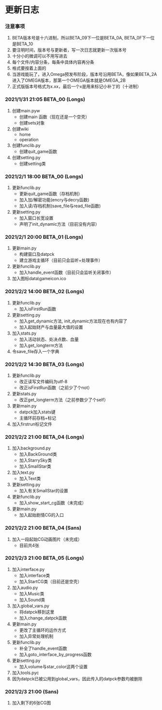 # 更新日志

### 注意事项
1. BETA版本号是十六进制，所以BETA_09下一位是BETA_0A, BETA_0F下一位是BETA_10
2. 要注明时间，版本号与更新者，写一次日志就更新一次版本号
3. 十分小的微调可以不用写进去
4. 每个文件/内容分条，每条中具体内容再分条
5. 格式要按着上面的
6. 当游戏能玩了，进入Omega预发布阶段，版本号沿用BETA，像如果BETA_2A进入了OMEGA版本，那第一个OMEGA版本就是OMEGA_2B
7. 正式版版本号格式为x.xx，最后一个x是用来标记小补丁的（十进制）

### 2021/1/31 21:05 BETA_00 (Longs)
1. 创建main.pyw
	- 创建main 函数（现在还是一个空壳）
	- 创建sets对象
2. 创建wiki
	- home
	- operation
3. 创建funclib.py
	- 创建quit_game函数
4. 创建setting.py
	- 创建setting类

### 2021/2/1 18:00 BETA_00 (Longs)
1. 更新funclib.py
	- 更新quit_game函数（存档机制）
	- 加入加/解密功能(encry与decry函数)
	- 加入读/存档机制(save_file与read_file函数)
2. 更新setting.py
	- 加入窗口长宽设置
	- 声明了init_dynamic方法（目前没有内容）

### 2021/2/1 20:00 BETA_01 (Longs)
1. 更新main.py
	- 构建窗口及datpck
	- 建立游戏主循环（目前只会监听+处理事件）
2. 更新funclib.py
	- 加入handle_event函数（目前只会监听关闭事件）
3. 加入图标data\gameicon.ico

### 2021/2/2 14:00 BETA_02 (Longs)
1. 更新funclib.py
	- 加入isFirstRun函数
2. 更新setting.py
	- 加入get_dynamic方法, init_dynamic方法现在也有内容了
	- 加入起始财产与血量最大值的设置
3. 加入stats.py
	- 加入活动状态、处决点数、血量
	- 加入get_longterm方法
4. 令save_file存入一个字典

### 2021/2/2 14:30 BETA_03 (Longs)
1. 更新funclib.py
	- 改正读写文件编码为utf-8
	- 改正isFirstRun函数（之前少了个not）
2. 更新stats.py
	- 改正get_longterm方法（之前参数少了个self）
3. 更新main.py
	- datpck加入stats键 
	- 主循环前存档+标记
4. 加入firstrun标记文件

### 2021/2/2 21:00 BETA_04 (Longs)
1. 加入background.py
	- 加入BackGround类
	- 加入StarrySky类
	- 加入SmallStar类
2. 加入text.py
	- 加入Text类
3. 更新setting.py
	- 加入有关SmallStar的设置
4. 更新funclib.py
	- 加入show_start_cg函数（未完成）
5. 更新main.py
	- 加入起始剧情CG的入口

### 2021/2/2 21:00 BETA_04 (Sans)
1. 加入一段起始CG动画图片（未完成）
	- 目前共4张

### 2021/2/3 21:00 BETA_05 (Longs)
1. 加入interface.py
	- 加入interface类
	- 加入StartCG类（目前还是空壳）
2. 加入audio.py
	- 加入Music类
	- 加入Sound类
3. 加入global_vars.py
	- 将datpck移到这里
	- 加入change_datpck函数
4. 更新main.py
	- 更改了主循环的运作方式
	- 加入异常处理机制
5. 更新funclib.py
	- 补全了handle_event函数
	- 加入goto_interface_by_progress函数
6. 更新setting.py
	- 加入volume与star_color这两个设置
7. 加入tools.pyc
8. 因为datpck已被公用到global_vars，因此传入的datpck参数均被删除

### 2021/2/3 21:00 (Sans)
1. 加入剩下的6张CG图
